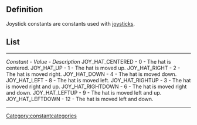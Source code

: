 Definition
----------

Joystick constants are constants used with
[joysticks](joystick "wikilink").

List
----

  --------------------- ----------- ------------------------------------
  *Constant*            - *Value*   - *Description*
  JOY\_HAT\_CENTERED    - 0         - The hat is centered.
  JOY\_HAT\_UP          - 1         - The hat is moved up.
  JOY\_HAT\_RIGHT       - 2         - The hat is moved right.
  JOY\_HAT\_DOWN        - 4         - The hat is moved down.
  JOY\_HAT\_LEFT        - 8         - The hat is moved left.
  JOY\_HAT\_RIGHTUP     - 3         - The hat is moved right and up.
  JOY\_HAT\_RIGHTDOWN   - 6         - The hat is moved right and down.
  JOY\_HAT\_LEFTUP      - 9         - The hat is moved left and up.
  JOY\_HAT\_LEFTDOWN    - 12        - The hat is moved left and down.
  --------------------- ----------- ------------------------------------

<Category:constantcategories>
